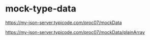 # mock-type-data


https://my-json-server.typicode.com/proc07/mockData

https://my-json-server.typicode.com/proc07/mockData/plainArray
